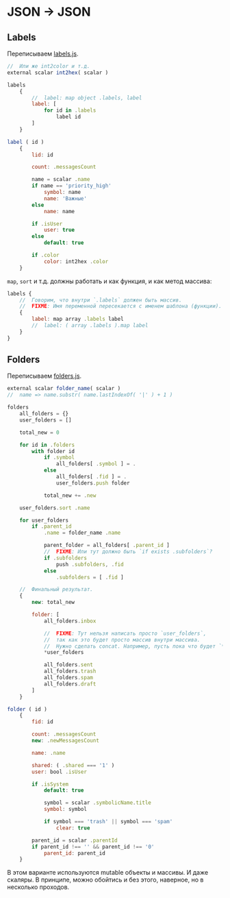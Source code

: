 # JSON -> JSON

## Labels

Переписываем [labels.js](https://github.yandex-team.ru/Daria/mail-node/blob/master/jsx/labels.js).

```js
//  Или же int2color и т.д.
external scalar int2hex( scalar )

labels
    {
        //  label: map object .labels, label
        label: [
            for id in .labels
                label id
        ]
    }

label ( id )
    {
        lid: id

        count: .messagesCount

        name = scalar .name
        if name == 'priority_high'
            symbol: name
            name: 'Важные'
        else
            name: name

        if .isUser
            user: true
        else
            default: true

        if .color
            color: int2hex .color
    }
```

`map`, `sort` и т.д. должны работать и как функция, и как метод массива:

```js
labels {
    //  Говорим, что внутри `.labels` должен быть массив.
    //  FIXME: Имя переменной пересекается с именем шаблона (функции).
    {
        label: map array .labels label
        //  label: ( array .labels ).map label
    }
}
```


## Folders

Переписываем [folders.js](https://github.yandex-team.ru/Daria/mail-node/blob/master/jsx/folders.js).

```js
external scalar folder_name( scalar )
//  name => name.substr( name.lastIndexOf( '|' ) + 1 )

folders
    all_folders = {}
    user_folders = []

    total_new = 0

    for id in .folders
        with folder id
            if .symbol
                all_folders[ .symbol ] = .
            else
                all_folders[ .fid ] = .
                user_folders.push folder

            total_new += .new

    user_folders.sort .name

    for user_folders
        if .parent_id
            .name = folder_name .name

            parent_folder = all_folders[ .parent_id ]
            //  FIXME: Или тут должно быть `if exists .subfolders`?
            if .subfolders
                push .subfolders, .fid
            else
                .subfolders = [ .fid ]

    //  Финальный результат.
    {
        new: total_new

        folder: [
            all_folders.inbox

            //  FIXME: Тут нельзя написать просто `user_folders`,
            //  так как это будет просто массив внутри массива.
            //  Нужно сделать concat. Например, пусть пока что будет `*user_folders`.
            *user_folders

            all_folders.sent
            all_folders.trash
            all_folders.spam
            all_folders.draft
        ]
    }

folder ( id )
    {
        fid: id

        count: .messagesCount
        new: .newMessagesCount

        name: .name

        shared: ( .shared === '1' )
        user: bool .isUser

        if .isSystem
            default: true

            symbol = scalar .symbolicName.title
            symbol: symbol

            if symbol === 'trash' || symbol === 'spam'
                clear: true

        parent_id = scalar .parentId
        if parent_id !== '' && parent_id !== '0'
            parent_id: parent_id
    }
```

В этом варианте используются mutable объекты и массивы. И даже скаляры.
В принципе, можно обойтись и без этого, наверное, но в несколько проходов.

